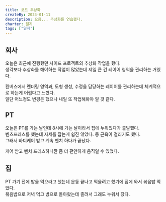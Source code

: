 ```yaml
---
title: 코드 추상화
createBy: 2024-01-11
description: 으음... 추상화를 연습했다.
charter: 일지
tags: ["일지"]
---
```


## 회사

오늘은 최근에 진행했던 사이드 프로젝트의 추상화 작업을 했다.  
생각보다 추상화를 해야하는 작업이 많았는데 제일 큰 건 레이어 영역을 관리하는 거였다.

캔버스에서 렌더링 영역과, 도형 생성, 수정을 담당하는 레이어를 관리하는데 체계적으로 하는게 어렵다고 느꼈다.  
일단 어느정도 변경은 했으나 내일 또 작업해봐야 알 것 같다.

## PT

오늘은 PT를 가는 날인데 8시에 가는 날이라서 집에 누워있다가 출발했다.  
벤츠프레스를 했는데 자세를 잡는게 쉽진 않았다. 등 근육이 걸리기도 했다.  
그래서 바디케어 받고 계속 벤치 하다가 끝났다.

케어 받고 벤치 프레스하니깐 좀 더 편안하게 움직일 수 있었다.

## 집

PT 가기 전에 밥을 먹으라고 했는데 운동 끝나고 먹을려고 했기에 집에 와서 볶음밥 먹었다.  
볶음밥으로 저녁 먹고 방으로 돌아왔는데 졸려서 그래도 누워서 잤다.
